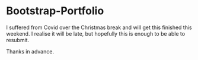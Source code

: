 # Bootstrap-Portfolio

I suffered from Covid over the Christmas break and will get this finished this weekend. I realise it will be late, but hopefully this is enough to be able to resubmit.

Thanks in advance. 
